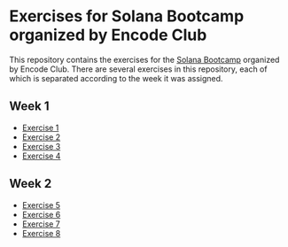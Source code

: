 # Exercises for Solana Bootcamp organized by Encode Club

This repository contains the exercises for the [Solana Bootcamp](https://www.encode.club/solana-bootcamp) organized by Encode Club.
There are several exercises in this repository, each of which is separated according to the week it was assigned.

## Week 1

- [Exercise 1](./Week-1/Exercise-1/Homework.md)
- [Exercise 2](./Week-1/Exercise-2/Questions.md)
- [Exercise 3](./Week-1/Exercise-3/Homework.md)
- [Exercise 4](./Week-1/Exercise-4/Homework.md)

## Week 2

- [Exercise 5](./Week-2/Exercise-5/Homework.md)
- [Exercise 6](./Week-2/Exercise-6/Homework.md)
- [Exercise 7](./Week-2/Exercise-7/Homework.md)
- [Exercise 8](./Week-2/Exercise-8/Homework.md)
